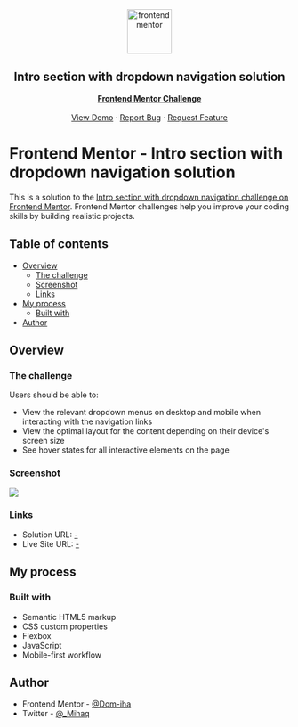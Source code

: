 <div id="top"></div>

<div align="center">

  <img src="https://www.frontendmentor.io/static/images/logo-mobile.svg" alt="frontendmentor" width="80">

  <h2 align="center">Intro section with dropdown navigation solution</h2>
  <p align="center">
    <a href="https://www.frontendmentor.io/solutions/intro-section-with-dropdown-navigation-tmQXOQU78e"><strong>Frontend Mentor Challenge</strong></a>
    <br />
    <br />
    <a href="https://dom-iha.github.io/space-tourism-website/">View Demo</a>
    ·
    <a href="https://github.com/Dom-iha/Multi-step-form/issues" target="_blank">Report Bug</a>
    ·
    <a href="https://github.com/Dom-iha/Multi-step-form/issues" target="_blank">Request Feature</a>
  </p>
</div>

# Frontend Mentor - Intro section with dropdown navigation solution

This is a solution to the [Intro section with dropdown navigation challenge on Frontend Mentor](https://www.frontendmentor.io/challenges/intro-section-with-dropdown-navigation-ryaPetHE5). Frontend Mentor challenges help you improve your coding skills by building realistic projects. 

## Table of contents

- [Overview](#overview)
  - [The challenge](#the-challenge)
  - [Screenshot](#screenshot)
  - [Links](#links)
- [My process](#my-process)
  - [Built with](#built-with)
- [Author](#author)



## Overview

### The challenge

Users should be able to:

- View the relevant dropdown menus on desktop and mobile when interacting with the navigation links
- View the optimal layout for the content depending on their device's screen size
- See hover states for all interactive elements on the page

### Screenshot

![](design/desktop-design.jpgscreenshot.jpg)


### Links

- Solution URL: [-](https://www.frontendmentor.io/solutions/html-css-javascript-glTHvZo3wi)
- Live Site URL: [-](dom-iha.github.io/Intro-section/)

## My process

### Built with

- Semantic HTML5 markup
- CSS custom properties
- Flexbox
- JavaScript
- Mobile-first workflow


## Author

- Frontend Mentor - [@Dom-iha](https://www.frontendmentor.io/profile/Dom-iha)
- Twitter - [@_Mihaq](https://www.twitter.com/_Mihaq)




